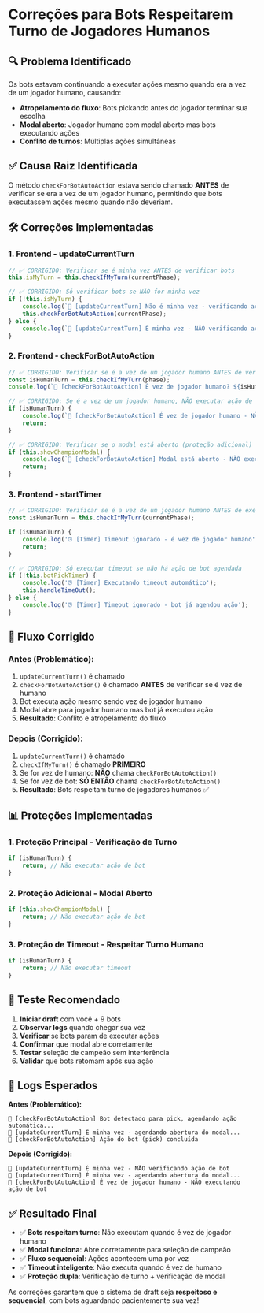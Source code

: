# Correções para Bots Respeitarem Turno de Jogadores Humanos

## 🔍 **Problema Identificado**

Os bots estavam continuando a executar ações mesmo quando era a vez de um jogador humano, causando:

- **Atropelamento do fluxo**: Bots pickando antes do jogador terminar sua escolha
- **Modal aberto**: Jogador humano com modal aberto mas bots executando ações
- **Conflito de turnos**: Múltiplas ações simultâneas

## ✅ **Causa Raiz Identificada**

O método `checkForBotAutoAction` estava sendo chamado **ANTES** de verificar se era a vez de um jogador humano, permitindo que bots executassem ações mesmo quando não deveriam.

## 🛠️ **Correções Implementadas**

### 1. **Frontend - updateCurrentTurn**

```typescript
// ✅ CORRIGIDO: Verificar se é minha vez ANTES de verificar bots
this.isMyTurn = this.checkIfMyTurn(currentPhase);

// ✅ CORRIGIDO: Só verificar bots se NÃO for minha vez
if (!this.isMyTurn) {
    console.log(`🎯 [updateCurrentTurn] Não é minha vez - verificando ação de bot...`);
    this.checkForBotAutoAction(currentPhase);
} else {
    console.log(`🎯 [updateCurrentTurn] É minha vez - NÃO verificando ação de bot`);
}
```

### 2. **Frontend - checkForBotAutoAction**

```typescript
// ✅ CORRIGIDO: Verificar se é a vez de um jogador humano ANTES de verificar bots
const isHumanTurn = this.checkIfMyTurn(phase);
console.log(`🤖 [checkForBotAutoAction] É vez de jogador humano? ${isHumanTurn}`);

// ✅ CORRIGIDO: Se é a vez de um jogador humano, NÃO executar ação de bot
if (isHumanTurn) {
    console.log(`🤖 [checkForBotAutoAction] É vez de jogador humano - NÃO executando ação de bot`);
    return;
}

// ✅ CORRIGIDO: Verificar se o modal está aberto (proteção adicional)
if (this.showChampionModal) {
    console.log(`🤖 [checkForBotAutoAction] Modal está aberto - NÃO executando ação de bot`);
    return;
}
```

### 3. **Frontend - startTimer**

```typescript
// ✅ CORRIGIDO: Verificar se é a vez de um jogador humano ANTES de executar timeout
const isHumanTurn = this.checkIfMyTurn(currentPhase);

if (isHumanTurn) {
    console.log('⏰ [Timer] Timeout ignorado - é vez de jogador humano');
    return;
}

// ✅ CORRIGIDO: Só executar timeout se não há ação de bot agendada
if (!this.botPickTimer) {
    console.log('⏰ [Timer] Executando timeout automático');
    this.handleTimeOut();
} else {
    console.log('⏰ [Timer] Timeout ignorado - bot já agendou ação');
}
```

## 🎯 **Fluxo Corrigido**

### **Antes (Problemático):**

1. `updateCurrentTurn()` é chamado
2. `checkForBotAutoAction()` é chamado **ANTES** de verificar se é vez de humano
3. Bot executa ação mesmo sendo vez de jogador humano
4. Modal abre para jogador humano mas bot já executou ação
5. **Resultado**: Conflito e atropelamento do fluxo

### **Depois (Corrigido):**

1. `updateCurrentTurn()` é chamado
2. `checkIfMyTurn()` é chamado **PRIMEIRO**
3. Se for vez de humano: **NÃO** chama `checkForBotAutoAction()`
4. Se for vez de bot: **SÓ ENTÃO** chama `checkForBotAutoAction()`
5. **Resultado**: Bots respeitam turno de jogadores humanos ✅

## 📊 **Proteções Implementadas**

### **1. Proteção Principal - Verificação de Turno**

```typescript
if (isHumanTurn) {
    return; // Não executar ação de bot
}
```

### **2. Proteção Adicional - Modal Aberto**

```typescript
if (this.showChampionModal) {
    return; // Não executar ação de bot
}
```

### **3. Proteção de Timeout - Respeitar Turno Humano**

```typescript
if (isHumanTurn) {
    return; // Não executar timeout
}
```

## 🧪 **Teste Recomendado**

1. **Iniciar draft** com você + 9 bots
2. **Observar logs** quando chegar sua vez
3. **Verificar** se bots param de executar ações
4. **Confirmar** que modal abre corretamente
5. **Testar** seleção de campeão sem interferência
6. **Validar** que bots retomam após sua ação

## 🔧 **Logs Esperados**

**Antes (Problemático):**

```mermaid
🤖 [checkForBotAutoAction] Bot detectado para pick, agendando ação automática...
🎯 [updateCurrentTurn] É minha vez - agendando abertura do modal...
🤖 [checkForBotAutoAction] Ação do bot (pick) concluída
```

**Depois (Corrigido):**

```mermaid
🎯 [updateCurrentTurn] É minha vez - NÃO verificando ação de bot
🎯 [updateCurrentTurn] É minha vez - agendando abertura do modal...
🤖 [checkForBotAutoAction] É vez de jogador humano - NÃO executando ação de bot
```

## ✅ **Resultado Final**

- ✅ **Bots respeitam turno**: Não executam quando é vez de jogador humano
- ✅ **Modal funciona**: Abre corretamente para seleção de campeão
- ✅ **Fluxo sequencial**: Ações acontecem uma por vez
- ✅ **Timeout inteligente**: Não executa quando é vez de humano
- ✅ **Proteção dupla**: Verificação de turno + verificação de modal

As correções garantem que o sistema de draft seja **respeitoso e sequencial**, com bots aguardando pacientemente sua vez!
